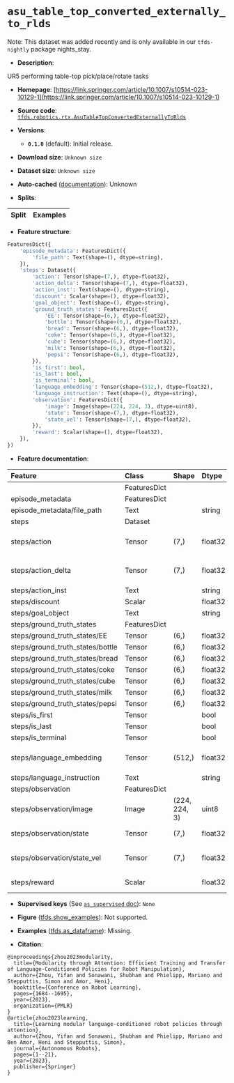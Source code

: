 <div itemscope itemtype="http://schema.org/Dataset">
  <div itemscope itemprop="includedInDataCatalog" itemtype="http://schema.org/DataCatalog">
    <meta itemprop="name" content="TensorFlow Datasets" />
  </div>
  <meta itemprop="name" content="asu_table_top_converted_externally_to_rlds" />
  <meta itemprop="description" content="UR5 performing table-top pick/place/rotate tasks&#10;&#10;To use this dataset:&#10;&#10;```python&#10;import tensorflow_datasets as tfds&#10;&#10;ds = tfds.load(&#x27;asu_table_top_converted_externally_to_rlds&#x27;, split=&#x27;train&#x27;)&#10;for ex in ds.take(4):&#10;  print(ex)&#10;```&#10;&#10;See [the guide](https://www.tensorflow.org/datasets/overview) for more&#10;informations on [tensorflow_datasets](https://www.tensorflow.org/datasets).&#10;&#10;" />
  <meta itemprop="url" content="https://www.tensorflow.org/datasets/catalog/asu_table_top_converted_externally_to_rlds" />
  <meta itemprop="sameAs" content="https://link.springer.com/article/10.1007/s10514-023-10129-1" />
  <meta itemprop="citation" content="@inproceedings{zhou2023modularity,&#10;  title={Modularity through Attention: Efficient Training and Transfer of Language-Conditioned Policies for Robot Manipulation},&#10;  author={Zhou, Yifan and Sonawani, Shubham and Phielipp, Mariano and Stepputtis, Simon and Amor, Heni},&#10;  booktitle={Conference on Robot Learning},&#10;  pages={1684--1695},&#10;  year={2023},&#10;  organization={PMLR}&#10;}&#10;@article{zhou2023learning,&#10;  title={Learning modular language-conditioned robot policies through attention},&#10;  author={Zhou, Yifan and Sonawani, Shubham and Phielipp, Mariano and Ben Amor, Heni and Stepputtis, Simon},&#10;  journal={Autonomous Robots},&#10;  pages={1--21},&#10;  year={2023},&#10;  publisher={Springer}&#10;}" />
</div>

# `asu_table_top_converted_externally_to_rlds`


Note: This dataset was added recently and is only available in our
`tfds-nightly` package
<span class="material-icons" title="Available only in the tfds-nightly package">nights_stay</span>.

*   **Description**:

UR5 performing table-top pick/place/rotate tasks

*   **Homepage**:
    [https://link.springer.com/article/10.1007/s10514-023-10129-1](https://link.springer.com/article/10.1007/s10514-023-10129-1)

*   **Source code**:
    [`tfds.robotics.rtx.AsuTableTopConvertedExternallyToRlds`](https://github.com/tensorflow/datasets/tree/master/tensorflow_datasets/robotics/rtx/rtx.py)

*   **Versions**:

    *   **`0.1.0`** (default): Initial release.

*   **Download size**: `Unknown size`

*   **Dataset size**: `Unknown size`

*   **Auto-cached**
    ([documentation](https://www.tensorflow.org/datasets/performances#auto-caching)):
    Unknown

*   **Splits**:

Split | Examples
:---- | -------:

*   **Feature structure**:

```python
FeaturesDict({
    'episode_metadata': FeaturesDict({
        'file_path': Text(shape=(), dtype=string),
    }),
    'steps': Dataset({
        'action': Tensor(shape=(7,), dtype=float32),
        'action_delta': Tensor(shape=(7,), dtype=float32),
        'action_inst': Text(shape=(), dtype=string),
        'discount': Scalar(shape=(), dtype=float32),
        'goal_object': Text(shape=(), dtype=string),
        'ground_truth_states': FeaturesDict({
            'EE': Tensor(shape=(6,), dtype=float32),
            'bottle': Tensor(shape=(6,), dtype=float32),
            'bread': Tensor(shape=(6,), dtype=float32),
            'coke': Tensor(shape=(6,), dtype=float32),
            'cube': Tensor(shape=(6,), dtype=float32),
            'milk': Tensor(shape=(6,), dtype=float32),
            'pepsi': Tensor(shape=(6,), dtype=float32),
        }),
        'is_first': bool,
        'is_last': bool,
        'is_terminal': bool,
        'language_embedding': Tensor(shape=(512,), dtype=float32),
        'language_instruction': Text(shape=(), dtype=string),
        'observation': FeaturesDict({
            'image': Image(shape=(224, 224, 3), dtype=uint8),
            'state': Tensor(shape=(7,), dtype=float32),
            'state_vel': Tensor(shape=(7,), dtype=float32),
        }),
        'reward': Scalar(shape=(), dtype=float32),
    }),
})
```

*   **Feature documentation**:

Feature                          | Class        | Shape         | Dtype   | Description
:------------------------------- | :----------- | :------------ | :------ | :----------
                                 | FeaturesDict |               |         |
episode_metadata                 | FeaturesDict |               |         |
episode_metadata/file_path       | Text         |               | string  | Path to the original data file.
steps                            | Dataset      |               |         |
steps/action                     | Tensor       | (7,)          | float32 | Robot action, consists of [7x joint velocities, 2x gripper velocities, 1x terminate episode].
steps/action_delta               | Tensor       | (7,)          | float32 | Robot delta action, consists of [7x joint velocities, 2x gripper velocities, 1x terminate episode].
steps/action_inst                | Text         |               | string  | Action to be performed.
steps/discount                   | Scalar       |               | float32 | Discount if provided, default to 1.
steps/goal_object                | Text         |               | string  | Object to be manipulated with.
steps/ground_truth_states        | FeaturesDict |               |         |
steps/ground_truth_states/EE     | Tensor       | (6,)          | float32 | xyzrpy
steps/ground_truth_states/bottle | Tensor       | (6,)          | float32 | xyzrpy
steps/ground_truth_states/bread  | Tensor       | (6,)          | float32 | xyzrpy
steps/ground_truth_states/coke   | Tensor       | (6,)          | float32 | xyzrpy
steps/ground_truth_states/cube   | Tensor       | (6,)          | float32 | xyzrpy
steps/ground_truth_states/milk   | Tensor       | (6,)          | float32 | xyzrpy
steps/ground_truth_states/pepsi  | Tensor       | (6,)          | float32 | xyzrpy
steps/is_first                   | Tensor       |               | bool    |
steps/is_last                    | Tensor       |               | bool    |
steps/is_terminal                | Tensor       |               | bool    |
steps/language_embedding         | Tensor       | (512,)        | float32 | Kona language embedding. See https://tfhub.dev/google/universal-sentence-encoder-large/5
steps/language_instruction       | Text         |               | string  | Language Instruction.
steps/observation                | FeaturesDict |               |         |
steps/observation/image          | Image        | (224, 224, 3) | uint8   | Main camera RGB observation.
steps/observation/state          | Tensor       | (7,)          | float32 | Robot state, consists of [6x robot joint angles, 1x gripper position].
steps/observation/state_vel      | Tensor       | (7,)          | float32 | Robot joint velocity, consists of [6x robot joint angles, 1x gripper position].
steps/reward                     | Scalar       |               | float32 | Reward if provided, 1 on final step for demos.

*   **Supervised keys** (See
    [`as_supervised` doc](https://www.tensorflow.org/datasets/api_docs/python/tfds/load#args)):
    `None`

*   **Figure**
    ([tfds.show_examples](https://www.tensorflow.org/datasets/api_docs/python/tfds/visualization/show_examples)):
    Not supported.

*   **Examples**
    ([tfds.as_dataframe](https://www.tensorflow.org/datasets/api_docs/python/tfds/as_dataframe)):
    Missing.

*   **Citation**:

```
@inproceedings{zhou2023modularity,
  title={Modularity through Attention: Efficient Training and Transfer of Language-Conditioned Policies for Robot Manipulation},
  author={Zhou, Yifan and Sonawani, Shubham and Phielipp, Mariano and Stepputtis, Simon and Amor, Heni},
  booktitle={Conference on Robot Learning},
  pages={1684--1695},
  year={2023},
  organization={PMLR}
}
@article{zhou2023learning,
  title={Learning modular language-conditioned robot policies through attention},
  author={Zhou, Yifan and Sonawani, Shubham and Phielipp, Mariano and Ben Amor, Heni and Stepputtis, Simon},
  journal={Autonomous Robots},
  pages={1--21},
  year={2023},
  publisher={Springer}
}
```

